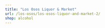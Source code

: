 ```yaml
---
title: "Los Osos Liquor & Market"
url: /los-osos/los-osos-liquor-and-market-2/
shop: alcohol
---
```

